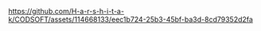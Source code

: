 

https://github.com/H-a-r-s-h-i-t-a-k/CODSOFT/assets/114668133/eec1b724-25b3-45bf-ba3d-8cd79352d2fa
